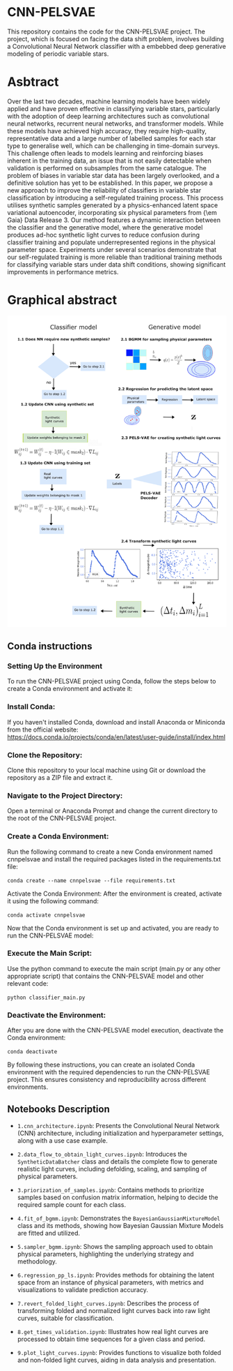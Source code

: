 # CNN-PELSVAE

This repository contains the code for the CNN-PELSVAE project. The project, which is focused on facing the data shift problem, involves building a Convolutional Neural Network classifier with a embebbed deep generative modeling of periodic variable stars. 

# Asbtract 
Over the last two decades, machine learning models have been widely applied and have proven effective in classifying variable stars, particularly with the adoption of deep learning architectures such as convolutional neural networks, recurrent neural networks, and transformer models. While these models have achieved high accuracy, they require high-quality, representative data and a large number of labelled samples for each star type to generalise well, which can be challenging in time-domain surveys. This challenge often leads to models learning and reinforcing biases inherent in the training data, an issue that is not easily detectable when validation is performed on subsamples from the same catalogue. The problem of biases in variable star data has been largely overlooked, and a definitive solution has yet to be established. In this paper, we propose a new approach to improve the reliability of classifiers in variable star classification by introducing a self-regulated training process. This process utilises synthetic samples generated by a physics-enhanced latent space variational autoencoder, incorporating six physical parameters from {\em Gaia} Data Release 3. Our method features a dynamic interaction between the classifier and the generative model, where the generative model produces ad-hoc synthetic light curves to reduce confusion during classifier training and populate underrepresented regions in the physical parameter space.  Experiments under several scenarios demonstrate that our self-regulated training is more reliable than traditional training methods for classifying variable stars under data shift conditions, showing significant improvements in performance metrics.

# Graphical abstract 

![Alt text](figures/epochs2.png)

## Conda instructions

### Setting Up the Environment
To run the CNN-PELSVAE project using Conda, follow the steps below to create a Conda environment and activate it:

### Install Conda:
If you haven't installed Conda, download and install Anaconda or Miniconda from the official website: https://docs.conda.io/projects/conda/en/latest/user-guide/install/index.html

### Clone the Repository:
Clone this repository to your local machine using Git or download the repository as a ZIP file and extract it.

### Navigate to the Project Directory:
Open a terminal or Anaconda Prompt and change the current directory to the root of the CNN-PELSVAE project.

### Create a Conda Environment:
Run the following command to create a new Conda environment named cnnpelsvae and install the required packages listed in the requirements.txt file:

`conda create --name cnnpelsvae --file requirements.txt`


Activate the Conda Environment:
After the environment is created, activate it using the following command:

`conda activate cnnpelsvae`

Now that the Conda environment is set up and activated, you are ready to run the CNN-PELSVAE model:

### Execute the Main Script:
Use the python command to execute the main script (main.py or any other appropriate script) that contains the CNN-PELSVAE model and other relevant code:

`python classifier_main.py`

### Deactivate the Environment:
After you are done with the CNN-PELSVAE model execution, deactivate the Conda environment:

`conda deactivate`

By following these instructions, you can create an isolated Conda environment with the required dependencies to run the CNN-PELSVAE project. This ensures consistency and reproducibility across different environments.


## Notebooks Description

- `1.cnn_architecture.ipynb`: Presents the Convolutional Neural Network (CNN) architecture, including initialization and hyperparameter settings, along with a use case example.

- `2.data_flow_to_obtain_light_curves.ipynb`: Introduces the `SyntheticDataBatcher` class and details the complete flow to generate realistic light curves, including defolding, scaling, and sampling of physical parameters.

- `3.priorization_of_samples.ipynb`: Contains methods to prioritize samples based on confusion matrix information, helping to decide the required sample count for each class.

- `4.fit_of_bgmm.ipynb`: Demonstrates the `BayesianGaussianMixtureModel` class and its methods, showing how Bayesian Gaussian Mixture Models are fitted and utilized.

- `5.sampler_bgmm.ipynb`: Shows the sampling approach used to obtain physical parameters, highlighting the underlying strategy and methodology.

- `6.regression_pp_ls.ipynb`: Provides methods for obtaining the latent space from an instance of physical parameters, with metrics and visualizations to validate prediction accuracy.

- `7.revert_folded_light_curves.ipynb`: Describes the process of transforming folded and normalized light curves back into raw light curves, suitable for classification.

- `8.get_times_validation.ipynb`: Illustrates how real light curves are processed to obtain time sequences for a given class and period.

- `9.plot_light_curves.ipynb`: Provides functions to visualize both folded and non-folded light curves, aiding in data analysis and presentation.










